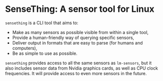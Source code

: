 # SenseThing: A sensor tool for Linux

`sensething` is a CLI tool that aims to:

- Make as many sensors as possible visible from within a single tool,
- Provide a human-friendly way of querying specific sensors,
- Deliver output in formats that are easy to parse (for humans and computers),
- Be as simple to use as possible.

`sensething` provides access to all the same sensors as `lm-sensors`, but it
also includes sensor data from Nvidia graphics cards, as well as CPU clock
frequencies. It will provide access to even more sensors in the future.
